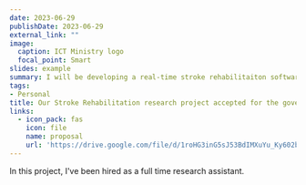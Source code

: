 ```yaml
---
date: 2023-06-29
publishDate: 2023-06-29
external_link: ""
image:
  caption: ICT Ministry logo
  focal_point: Smart
slides: example
summary: I will be developing a real-time stroke rehabilitaiton software for the people of Bangladesh.
tags:
- Personal
title: Our Stroke Rehabilitation research project accepted for the goverment grant from ICT Ministry, Bangladesh 
links:
  - icon_pack: fas
    icon: file
    name: proposal
    url: 'https://drive.google.com/file/d/1roHG3inG5sJ53BdIMXuYu_Ky602brItH/view?usp=sharing'
---
```

In this project, I've been hired as a full time research assistant.